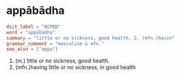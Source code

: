 # appābādha

``` toml
dict_label = "NCPED"
word = "appābādha"
summary = "little or no sickness, good health. 2. (mfn.)havin"
grammar_comment = "masculine & mfn."
see_also = ["appa"]
```

1. (m.) little or no sickness, good health.
2. (mfn.)having little or no sickness, in good health

